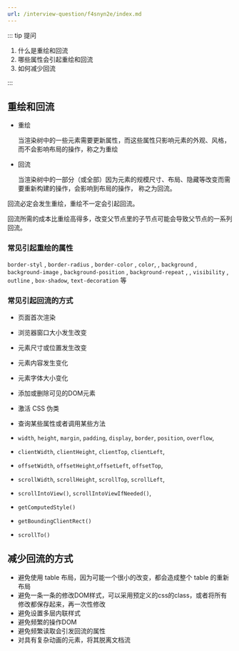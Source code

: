 ```yaml
---
url: /interview-question/f4snyn2e/index.md
---
```

::: tip 提问

1. 什么是重绘和回流
2. 哪些属性会引起重绘和回流
3. 如何减少回流

:::

## 重绘和回流

* 重绘

  当渲染树中的一些元素需要更新属性，而这些属性只影响元素的外观、风格，而不会影响布局的操作，称之为重绘

* 回流

  当渲染树中的一部分（或全部）因为元素的规模尺寸、布局、隐藏等改变而需要重新构建的操作，会影响到布局的操作，
  称之为回流。

回流必定会发生重绘，重绘不一定会引起回流。

回流所需的成本比重绘高得多，改变父节点里的子节点可能会导致父节点的一系列回流。

### 常见引起重绘的属性

`border-styl` , `border-radius` , `border-color` , `color`,
, `background` , `background-image` , `background-position` , `background-repeat` ,
, `visibility` , `outline` , `box-shadow`, `text-decoration` 等

### 常见引起回流的方式

* 页面首次渲染

* 浏览器窗口大小发生改变

* 元素尺寸或位置发生改变

* 元素内容发生变化

* 元素字体大小变化

* 添加或删除可见的DOM元素

* 激活 CSS 伪类

* 查询某些属性或者调用某些方法

* `width`, `height`, `margin`, `padding`, `display`, `border`, `position`, `overflow`,

* `clientWidth`, `clientHeight`, `clientTop`, `clientLeft`,

* `offsetWidth`, `offsetHeight`,`offsetLeft`, `offsetTop`,

* `scrollWidth`, `scrollHeight`, `scrollTop`, `scrollLeft`,

* `scrollIntoView()`, `scrollIntoViewIfNeeded()`,

* `getComputedStyle()`

* `getBoundingClientRect()`

* `scrollTo()`

## 减少回流的方式

* 避免使用 table 布局，因为可能一个很小的改变，都会造成整个 table 的重新布局
* 避免一条一条的修改DOM样式，可以采用预定义的css的class，或者将所有修改都保存起来，再一次性修改
* 避免设置多层内联样式
* 避免频繁的操作DOM
* 避免频繁读取会引发回流的属性
* 对具有复杂动画的元素，将其脱离文档流
